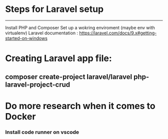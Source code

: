 # Steps for Laravel setup

***
Install PHP and Composer
Set up a wokring enviroment (maybe env with virtualenv)
Laravel documentation : https://laravel.com/docs/9.x#getting-started-on-windows


# Creating Laravel app file: 
## composer create-project laravel/laravel php-laravel-project-crud

# Do more research when it comes to Docker
### Install code runner on vscode